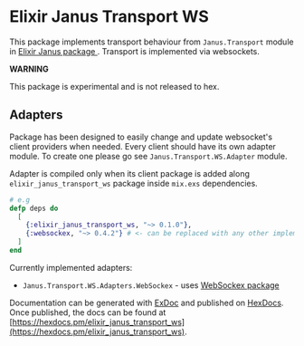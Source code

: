 # Elixir Janus Transport WS
This package implements transport behaviour from `Janus.Transport` module in [ Elixir Janus package ](https://github.com/software-mansion-labs/elixir-janus).
Transport is implemented via websockets.


**WARNING**

This package is experimental and is not released to hex.

## Adapters
Package has been designed to easily change and update websocket's client providers when needed.
Every client should have its own adapter module.
To create one please go see `Janus.Transport.WS.Adapter` module.

Adapter is compiled only when its client package is added along `elixir_janus_transport_ws` package inside `mix.exs` dependencies.
```elixir
# e.g
defp deps do
  [
    {:elixir_janus_transport_ws, "~> 0.1.0"},
    {:websockex, "~> 0.4.2"} # <- can be replaced with any other implemented adapter's client
  ]
end
```

Currently implemented adapters:
 - `Janus.Transport.WS.Adapters.WebSockex` - uses [WebSockex package](https://github.com/Azolo/websockex)


Documentation can be generated with [ExDoc](https://github.com/elixir-lang/ex_doc)
and published on [HexDocs](https://hexdocs.pm). Once published, the docs can
be found at [https://hexdocs.pm/elixir_janus_transport_ws](https://hexdocs.pm/elixir_janus_transport_ws).

